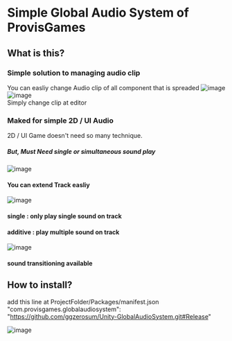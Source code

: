 # Simple Global Audio System of ProvisGames

## What is this?
### Simple solution to managing audio clip  
You can easliy change Audio clip of all component that is spreaded
![image](https://user-images.githubusercontent.com/14087406/77553904-bec8d900-6ef8-11ea-890c-375e17e1fa61.png)
![image](https://user-images.githubusercontent.com/14087406/77553852-ace73600-6ef8-11ea-808e-342f0b868a88.png)  
Simply change clip at editor


### Maked for simple 2D / UI Audio
2D / UI Game doesn't need so many technique.
##### But, Must Need single or simultaneous sound play

![image](https://user-images.githubusercontent.com/14087406/77554504-81b11680-6ef9-11ea-9162-d43d94725f8c.png)  
#### You can extend Track easliy  

![image](https://user-images.githubusercontent.com/14087406/77554531-8a095180-6ef9-11ea-8cb7-e53a57f9bd12.png)  
#### single : only play single sound on track  
#### additive : play multiple sound on track  

![image](https://user-images.githubusercontent.com/14087406/77554548-9097c900-6ef9-11ea-9fc5-8e0247dd4b53.png)  
#### sound transitioning available

## How to install?
add this line at ProjectFolder/Packages/manifest.json
"com.provisgames.globalaudiosystem": "https://github.com/ggzerosum/Unity-GlobalAudioSystem.git#Release"

![image](https://user-images.githubusercontent.com/14087406/77725672-6baa6f80-7039-11ea-897a-8362bf7ded26.png)
